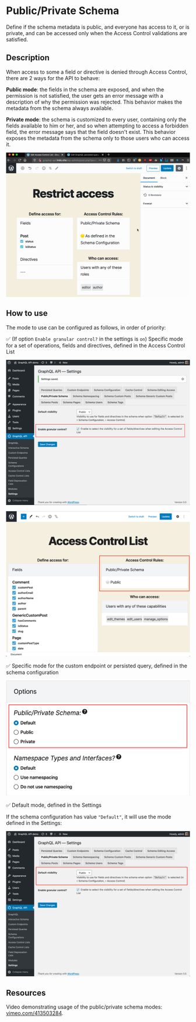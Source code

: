 # Public/Private Schema

Define if the schema metadata is public, and everyone has access to it, or is private, and can be accessed only when the Access Control validations are satisfied.

## Description

When access to some a field or directive is denied through Access Control, there are 2 ways for the API to behave:

**Public mode**: the fields in the schema are exposed, and when the permission is not satisfied, the user gets an error message with a description of why the permission was rejected. This behavior makes the metadata from the schema always available.

**Private mode**: the schema is customized to every user, containing only the fields available to him or her, and so when attempting to access a forbidden field, the error message says that the field doesn't exist. This behavior exposes the metadata from the schema only to those users who can access it.

![Public/Private schema](../../images/public-private-schema.gif "Public/Private schema")

## How to use

The mode to use can be configured as follows, in order of priority:

✅ (If option `Enable granular control?` in the settings is `on`) Specific mode for a set of operations, fields and directives, defined in the Access Control List

![Enable granular control?](../../images/settings-enable-granular-control.png "Enable granular control?")

![Individual Public/Private schema mode](../../images/acl-public-private-schema-mode.png "Individual Public/Private schema mode")

✅ Specific mode for the custom endpoint or persisted query, defined in the schema configuration

![Public/Private schema mode, set in the Schema configuration](../../images/schema-configuration-public-private-schema-mode.png "Public/Private schema mode, set in the Schema configuration")

✅ Default mode, defined in the Settings

If the schema configuration has value `"Default"`, it will use the mode defined in the Settings:

![Defaul Public/Private schema mode](../../images/default-public-private-schema-mode.png "Defaul Public/Private schema mode")

## Resources

Video demonstrating usage of the public/private schema modes: <a href="https://vimeo.com/413503284" target="_blank">vimeo.com/413503284</a>.
